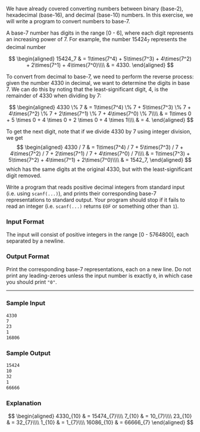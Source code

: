 We have already covered converting numbers between binary (base-2), hexadecimal (base-16), and decimal (base-10) numbers.  In this exercise, we will write a program to convert numbers to base-7.

A base-7 number has digits in the range [0 - 6], where each digit represents an increasing power of 7.  For example, the number $15424_7$ represents the decimal number

$$ \begin{aligned} 15424_7 & = 1\times(7^4) + 5\times(7^3) + 4\times(7^2) + 2\times(7^1) + 4\times(7^0)\\\\ & = 4330. \end{aligned} $$

To convert from decimal to base-7, we need to perform the reverse process: given the number 4330 in decimal, we want to determine the digits in base 7.  We can do this by noting that the least-significant digit, 4, is the remainder of 4330 when dividing by 7:

$$ \begin{aligned} 4330 \% 7 & = 1\times(7^4) \% 7 + 5\times(7^3) \% 7 + 4\times(7^2) \% 7 + 2\times(7^1) \% 7 + 4\times(7^0) \% 7\\\\ & = 1\times 0 + 5 \times 0 + 4 \times 0 + 2 \times 0 + 4 \times 1\\\\ & = 4. \end{aligned} $$

To get the next digit, note that if we divide 4330 by 7 using integer division, we get
$$ \begin{aligned} 4330 / 7 & = 1\times(7^4) / 7 + 5\times(7^3) / 7 + 4\times(7^2) / 7 + 2\times(7^1) / 7 + 4\times(7^0) / 7\\\\ & = 1\times(7^3) + 5\times(7^2) + 4\times(7^1) + 2\times(7^0)\\\\ & = 1542_7, \end{aligned} $$
which has the same digits at the original 4330, but with the least-significant digit removed.

Write a program that reads positive decimal integers from standard input (i.e. using `scanf(...)`), and prints their corresponding base-7 representations to standard output.  Your program should stop if it fails to read an integer (i.e. `scanf(...)` returns `EOF` or something other than `1`).

### Input Format

The input will consist of positive integers in the range [0 - 5764800], each separated by a newline.

### Output Format

Print the corresponding base-7 representations, each on a new line.  Do not print any leading-zeroes unless the input number is exactly `0`, in which case you should print `"0"`.

---

### Sample Input

```default
4330
7
23
1
16806
```

### Sample Output

```default
15424
10
32
1
66666
```

### Explanation

$$ \begin{aligned} 4330_{10} & = 15474_{7}\\\\ 	7_{10} & = 10_{7}\\\\ 23_{10} & = 32_{7}\\\\ 1_{10} & = 1_{7}\\\\ 16086_{10} & = 66666_{7} \end{aligned} $$


